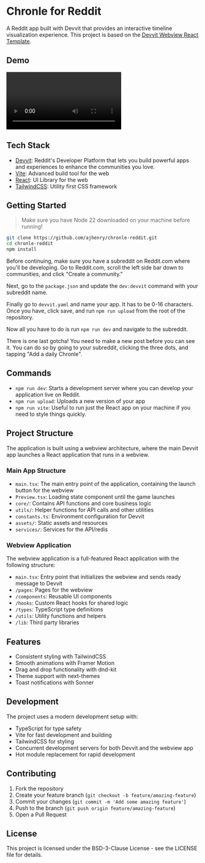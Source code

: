 # Chronle for Reddit

A Reddit app built with Devvit that provides an interactive timeline visualization experience. This project is based on the [Devvit Webview React Template](https://github.com/devvit-io/devvit-webview-react).

## Demo

![Demo](./resources/demo.mov)

## Tech Stack

- [Devvit](https://developers.reddit.com/docs/): Reddit's Developer Platform that lets you build powerful apps and experiences to enhance the communities you love.
- [Vite](https://vite.dev/): Advanced build tool for the web
- [React](https://react.dev/): UI Library for the web
- [TailwindCSS](https://tailwindcss.com/): Utility first CSS framework

## Getting Started

> Make sure you have Node 22 downloaded on your machine before running!

```sh
git clone https://github.com/ajhenry/chronle-reddit.git
cd chronle-reddit
npm install
```

Before continuing, make sure you have a subreddit on Reddit.com where you'll be developing. Go to Reddit.com, scroll the left side bar down to communities, and click "Create a community."

Next, go to the `package.json` and update the `dev:devvit` command with your subreddit name.

Finally go to `devvit.yaml` and name your app. It has to be 0-16 characters. Once you have, click save, and run `npm run upload` from the root of the repository.

Now all you have to do is run `npm run dev` and navigate to the subreddit.

There is one last gotcha! You need to make a new post before you can see it. You can do so by going to your subreddit, clicking the three dots, and tapping "Add a daily Chronle".

## Commands

- `npm run dev`: Starts a development server where you can develop your application live on Reddit.
- `npm run upload`: Uploads a new version of your app
- `npm run vite`: Useful to run just the React app on your machine if you need to style things quickly.

## Project Structure

The application is built using a webview architecture, where the main Devvit app launches a React application that runs in a webview.

### Main App Structure

- `main.tsx`: The main entry point of the application, containing the launch button for the webview
- `Preview.tsx`: Loading state component until the game launches
- `core/`: Contains API functions and core business logic
- `utils/`: Helper functions for API calls and other utilities
- `constants.ts`: Environment configuration for Devvit
- `assets/`: Static assets and resources
- `services/`: Services for the API/redis

### Webview Application

The webview application is a full-featured React application with the following structure:

- `main.tsx`: Entry point that initializes the webview and sends ready message to Devvit
- `/pages`: Pages for the webview
- `/components`: Reusable UI components
- `/hooks`: Custom React hooks for shared logic
- `/types`: TypeScript type definitions
- `/utils`: Utility functions and helpers
- `/lib`: Third party libraries

## Features

- Consistent styling with TailwindCSS
- Smooth animations with Framer Motion
- Drag and drop functionality with dnd-kit
- Theme support with next-themes
- Toast notifications with Sonner

## Development

The project uses a modern development setup with:

- TypeScript for type safety
- Vite for fast development and building
- TailwindCSS for styling
- Concurrent development servers for both Devvit and the webview app
- Hot module replacement for rapid development

## Contributing

1. Fork the repository
2. Create your feature branch (`git checkout -b feature/amazing-feature`)
3. Commit your changes (`git commit -m 'Add some amazing feature'`)
4. Push to the branch (`git push origin feature/amazing-feature`)
5. Open a Pull Request

## License

This project is licensed under the BSD-3-Clause License - see the LICENSE file for details.

